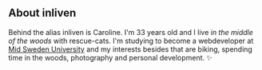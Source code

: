 ## About inliven

Behind the alias inliven is Caroline. I'm 33 years old and I live _in the middle of the woods_ with rescue-cats. I'm studying to become a webdeveloper at [Mid Sweden University](https://www.miun.se/en/) and my interests besides that are biking, spending time in the woods, photography and personal development. :sparkles:


<!--
**inliven/inliven** is a ✨ _special_ ✨ repository because its `README.md` (this file) appears on your GitHub profile.




